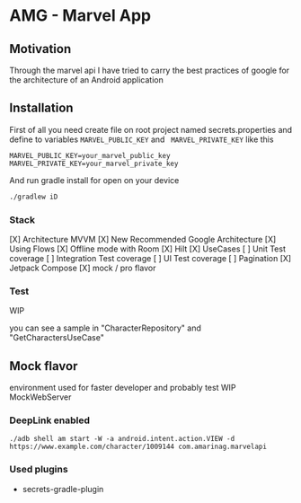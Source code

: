 # AMG - Marvel App

## Motivation

Through the marvel api I have tried to carry the best practices of google for the architecture of an Android
application

## Installation 

First of all you need create file on root project named secrets.properties and define to variables <code>MARVEL_PUBLIC_KEY</code> and <code> MARVEL_PRIVATE_KEY</code>
like this
```properties
MARVEL_PUBLIC_KEY=your_marvel_public_key
MARVEL_PRIVATE_KEY=your_marvel_private_key
``` 
And run gradle install for open on your device

```bash
./gradlew iD
```

### Stack
[X] Architecture MVVM
[X] New Recommended Google Architecture
[X] Using Flows
[X] Offline mode with Room
[X] Hilt
[X] UseCases
[ ] Unit Test coverage
[ ] Integration Test coverage
[ ] UI Test coverage
[ ] Pagination
[X] Jetpack Compose
[X] mock / pro flavor


### Test
WIP

you can see a sample in "CharacterRepository" and "GetCharactersUseCase"

## Mock flavor
environment used for faster developer and probably test
WIP MockWebServer


### DeepLink enabled

```shell
./adb shell am start -W -a android.intent.action.VIEW -d https://www.example.com/character/1009144 com.amarinag.marvelapi
```

### Used plugins

* secrets-gradle-plugin
